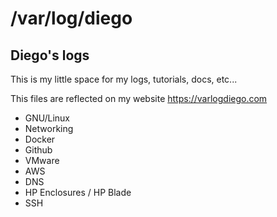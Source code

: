 # /var/log/diego

## Diego's logs

This is my little space for my logs, tutorials, docs, etc...

This files are reflected on my website https://varlogdiego.com

- GNU/Linux
- Networking
- Docker
- Github
- VMware
- AWS
- DNS
- HP Enclosures / HP Blade
- SSH
